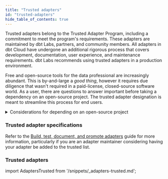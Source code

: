 ```yaml
---
title: "Trusted adapters"
id: "trusted-adapters"
hide_table_of_contents: true
---
```



Trusted adapters belong to the Trusted Adapter Program, including a commitment to meet the program's requirements. These adapters are maintained by dbt Labs, partners, and community members. All adapters in dbt Cloud have undergone an additional rigorous process that covers development, documentation, user experience, and maintenance requirements. dbt Labs recommends using trusted adapters in a production environment. 

Free and open-source tools for the data professional are increasingly abundant. This is by-and-large a *good thing*, however it requires due diligence that wasn't required in a paid-license, closed-source software world. As a user, there are questions to answer important before taking a dependency on an open-source project. The trusted adapter designation is meant to streamline this process for end users.

<details><summary>Considerations for depending on an open-source project</summary>

1. Does it work?
2. Does anyone "own" the code, or is anyone liable for ensuring it works?
3. Do bugs get fixed quickly?
4. Does it stay up-to-date with new Core features?
5. Is the usage substantial enough to self-sustain?
pendency on this library?

</details>

### Trusted adapter specifications

Refer to the [Build, test, document, and promote adapters](/guides/adapter-creation) guide for more information, particularly if you are an adapter maintainer considering having your adapter be added to the trusted list.


### Trusted adapters

import AdaptersTrusted from '/snippets/_adapters-trusted.md';

<AdaptersTrusted />

<MSCallout />


